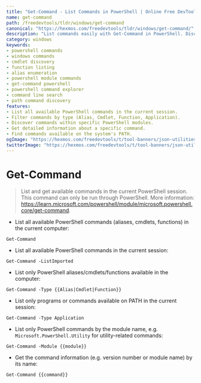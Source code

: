 ```yaml
---
title: "Get-Command - List Commands in PowerShell | Online Free DevTools by Hexmos"
name: get-command
path: /freedevtools/tldr/windows/get-command
canonical: "https://hexmos.com/freedevtools/tldr/windows/get-command/"
description: "List commands easily with Get-Command in PowerShell. Discover cmdlets, functions, and aliases for Windows automation tasks. Free online tool, no registration required."
category: windows
keywords:
- powershell commands
- windows commands
- cmdlet discovery
- function listing
- alias enumeration
- powershell module commands
- get-command powershell
- powershell command explorer
- command line search
- path command discovery
features:
- List all available PowerShell commands in the current session.
- Filter commands by type (Alias, Cmdlet, Function, Application).
- Discover commands within specific PowerShell modules.
- Get detailed information about a specific command.
- Find commands available on the system's PATH.
ogImage: "https://hexmos.com/freedevtools/t/tool-banners/json-utilities-banner.png"
twitterImage: "https://hexmos.com/freedevtools/t/tool-banners/json-utilities-banner.png"
---
```


# Get-Command

> List and get available commands in the current PowerShell session.
> This command can only be run through PowerShell.
> More information: <https://learn.microsoft.com/powershell/module/microsoft.powershell.core/get-command>.

- List all available PowerShell commands (aliases, cmdlets, functions) in the current computer:

`Get-Command`

- List all available PowerShell commands in the current session:

`Get-Command -ListImported`

- List only PowerShell aliases/cmdlets/functions available in the computer:

`Get-Command -Type {{Alias|Cmdlet|Function}}`

- List only programs or commands available on PATH in the current session:

`Get-Command -Type Application`

- List only PowerShell commands by the module name, e.g. `Microsoft.PowerShell.Utility` for utility-related commands:

`Get-Command -Module {{module}}`

- Get the command information (e.g. version number or module name) by its name:

`Get-Command {{command}}`
